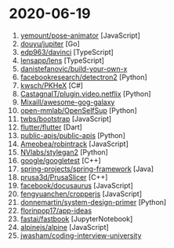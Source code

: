 # 2020-06-19

1. [yemount/pose-animator](https://github.com/yemount/pose-animator "") [JavaScript]
2. [douyu/jupiter](https://github.com/douyu/jupiter "Jupiter是douyu开源的面向服务治理的Golang微服务框架") [Go]
3. [edp963/davinci](https://github.com/edp963/davinci "Davinci is a DVsaaS (Data Visualization as a Service) Platform") [TypeScript]
4. [lensapp/lens](https://github.com/lensapp/lens "Lens - The Kubernetes IDE") [TypeScript]
5. [danistefanovic/build-your-own-x](https://github.com/danistefanovic/build-your-own-x "🤓 Build your own (insert technology here)") 
6. [facebookresearch/detectron2](https://github.com/facebookresearch/detectron2 "Detectron2 is FAIR's next-generation platform for object detection and segmentation.") [Python]
7. [kwsch/PKHeX](https://github.com/kwsch/PKHeX "Pokémon Save File Editor") [C#]
8. [CastagnaIT/plugin.video.netflix](https://github.com/CastagnaIT/plugin.video.netflix "InputStream based Netflix plugin for Kodi") [Python]
9. [Mixaill/awesome-gog-galaxy](https://github.com/Mixaill/awesome-gog-galaxy "A list of GOG Galaxy 2.0 integrations and upcoming features") 
10. [open-mmlab/OpenSelfSup](https://github.com/open-mmlab/OpenSelfSup "Self-Supervised Learning Toolbox and Benchmark") [Python]
11. [twbs/bootstrap](https://github.com/twbs/bootstrap "The most popular HTML, CSS, and JavaScript framework for developing responsive, mobile first projects on the web.") [JavaScript]
12. [flutter/flutter](https://github.com/flutter/flutter "Flutter makes it easy and fast to build beautiful apps for mobile and beyond.") [Dart]
13. [public-apis/public-apis](https://github.com/public-apis/public-apis "A collective list of free APIs for use in software and web development.") [Python]
14. [Ameobea/robintrack](https://github.com/Ameobea/robintrack "Scrapes the Robinhood API to retrieve + store popularity and price data.") [JavaScript]
15. [NVlabs/stylegan2](https://github.com/NVlabs/stylegan2 "StyleGAN2 - Official TensorFlow Implementation") [Python]
16. [google/googletest](https://github.com/google/googletest "Googletest - Google Testing and Mocking Framework") [C++]
17. [spring-projects/spring-framework](https://github.com/spring-projects/spring-framework "Spring Framework") [Java]
18. [prusa3d/PrusaSlicer](https://github.com/prusa3d/PrusaSlicer "G-code generator for 3D printers (RepRap, Makerbot, Ultimaker etc.)") [C++]
19. [facebook/docusaurus](https://github.com/facebook/docusaurus "Easy to maintain open source documentation websites.") [JavaScript]
20. [fengyuanchen/cropperjs](https://github.com/fengyuanchen/cropperjs "JavaScript image cropper.") [JavaScript]
21. [donnemartin/system-design-primer](https://github.com/donnemartin/system-design-primer "Learn how to design large-scale systems. Prep for the system design interview. Includes Anki flashcards.") [Python]
22. [florinpop17/app-ideas](https://github.com/florinpop17/app-ideas "A Collection of application ideas which can be used to improve your coding skills.") 
23. [fastai/fastbook](https://github.com/fastai/fastbook "Draft of the fastai book") [JupyterNotebook]
24. [alpinejs/alpine](https://github.com/alpinejs/alpine "A rugged, minimal framework for composing JavaScript behavior in your markup.") [JavaScript]
25. [jwasham/coding-interview-university](https://github.com/jwasham/coding-interview-university "A complete computer science study plan to become a software engineer.") 
